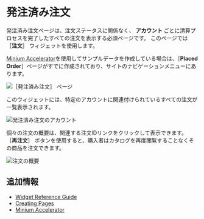 # 発注済み注文

発注済み注文ページは、注文ステータスに関係なく、 **アカウント** ごとに清算プロセスを完了したすべての注文を表示する必須ページです。 このページでは ［**注文**］ ウィジェットを使用します。

[Minium Accelerator](../../starting-a-store/using-the-minium-accelerator-to-jump-start-your-b2b-store.md)を使用してサンプルデータを作成している場合は、［**Placed Order**］ページがすでに作成されており、サイトのナビゲーションメニューにあります。

![［発注済み注文］ ページ](./placed-orders/images/01.png)

このウィジェットには、特定のアカウントに関連付けられているすべての注文が一覧表示されます。

![発注済み注文のアカウント](./placed-orders/images/02.png)

個々の注文の概要は、関連する注文IDリンクをクリックして表示できます。 ［**再注文**］ ボタンを使用すると、購入者はカタログを再度閲覧することなくその商品を注文できます。

![注文の概要](./placed-orders/images/03.png)

## 追加情報

* [Widget Reference Guide](../liferay-commerce-widgets/widget-reference.md)
* [Creating Pages](https://help.liferay.com/hc/en-us/articles/360018171291-Creating-Pages)
* [Minium Accelerator](../../starting-a-store/using-the-minium-accelerator-to-jump-start-your-b2b-store.md)
